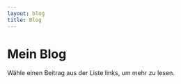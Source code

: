 ```yaml
---
layout: blog
title: Blog
---
```

# Mein Blog

Wähle einen Beitrag aus der Liste links, um mehr zu lesen.